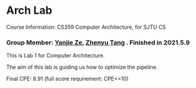# Arch Lab
Course Information: CS359 Computer Architecture, for SJTU CS
### Group Member: [Yanjie Ze](https://github.com/YanjieZe), [Zhenyu Tang](https://github.com/Vladimirovich2019) . Finished in 2021.5.9



This is Lab 1 for Computer Architecture.

The aim of this lab is guiding us how to optimize the pipeline.

Final CPE: 8.91 (full score requirement: CPE<=10)

